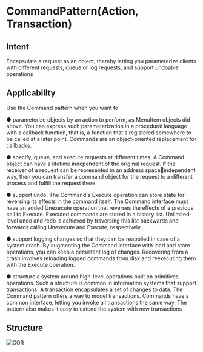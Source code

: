 # CommandPattern(Action, Transaction)
## Intent
Encapsulate a request as an object, thereby letting you parameterize clients with different requests, queue or 
log requests, and support undoable operations
## Applicability
Use the Command pattern when you want to

● parameterize objects by an action to perform, as MenuItem objects did above. You can express such parameterization in a procedural language with a callback function, that is, a function that's registered somewhere to be called at a later point. Commands are an object-oriented replacement for callbacks.

● specify, queue, and execute requests at different times. A Command object can have a lifetime independent of the original request. If the receiver of a request can be represented in an address spaceindependent way, then you can transfer a command object for the request to a different process and fulfill the request there.

● support undo. The Command's Execute operation can store state for reversing its effects in the command itself. The Command interface must have an added Unexecute operation that reverses the 
effects of a previous call to Execute. Executed commands are stored in a history list. Unlimited-level undo and redo is achieved by traversing this list backwards and forwards calling Unexecute and Execute, respectively.

● support logging changes so that they can be reapplied in case of a system crash. By augmenting the Command interface with load and store operations, you can keep a persistent log of changes. Recovering from a crash involves reloading logged commands from disk and reexecuting them with the Execute operation.

● structure a system around high-level operations built on primitives operations. Such a structure is common in information systems that support transactions. A transaction encapsulates a set of changes to data. The Command pattern offers a way to model transactions. Commands have a common interface, letting you invoke all transactions the same way. The pattern also makes it easy to extend the system with new transactions
## Structure
![COR](https://www.cs.mcgill.ca/~hv/classes/CS400/01.hchen/doc/command/command.gif)
